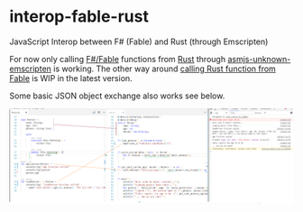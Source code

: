 # interop-fable-rust
JavaScript Interop between F# (Fable) and Rust (through Emscripten)

For now only calling [F#/Fable](http://fable.io/) functions from [Rust](https://www.rust-lang.org/en-US/) through [asmjs-unknown-emscripten](http://www.hellorust.com/emscripten/) is working. The other way around [calling Rust function from Fable](https://github.com/hsharpsoftware/interop-fable-rust/issues/2) is WIP in the latest version.

Some basic JSON object exchange also works see below.

![Ex](json.PNG "JSON data exchange" )
